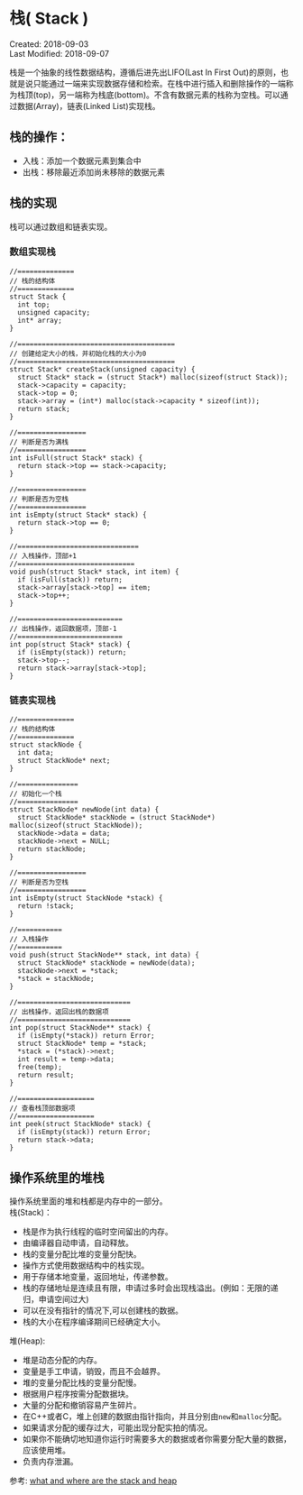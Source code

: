 # 栈( Stack )
Created: 2018-09-03  
Last Modified: 2018-09-07  

栈是一个抽象的线性数据结构，遵循后进先出LIFO(Last In First Out)的原则，也就是说只能通过一端来实现数据存储和检索。在栈中进行插入和删除操作的一端称为栈顶(top)，另一端称为栈底(bottom)。不含有数据元素的栈称为空栈。可以通过数据(Array)，链表(Linked List)实现栈。  

## 栈的操作：
  - 入栈：添加一个数据元素到集合中
  - 出栈：移除最近添加尚未移除的数据元素

## 栈的实现
  栈可以通过数组和链表实现。
### 数组实现栈
```
//==============
// 栈的结构体
//==============
struct Stack {
  int top;
  unsigned capacity;
  int* array;
}

//=======================================
// 创建给定大小的栈，并初始化栈的大小为0
//=======================================
struct Stack* createStack(unsigned capacity) {
  struct Stack* stack = (struct Stack*) malloc(sizeof(struct Stack));
  stack->capacity = capacity;
  stack->top = 0;
  stack->array = (int*) malloc(stack->capacity * sizeof(int));
  return stack;
}

//=================
// 判断是否为满栈
//=================
int isFull(struct Stack* stack) {
  return stack->top == stack->capacity;
}

//=================
// 判断是否为空栈
//=================
int isEmpty(struct Stack* stack) {
  return stack->top == 0;
}

//==============================
// 入栈操作，顶部+1
//=============================
void push(struct Stack* stack, int item) {
  if (isFull(stack)) return;
  stack->array[stack->top] == item;
  stack->top++;
}

//==========================
// 出栈操作，返回数据项，顶部-1
//==========================
int pop(struct Stack* stack) {
  if (isEmpty(stack)) return;
  stack->top--;
  return stack->array[stack->top];
}
```
### 链表实现栈
```
//==============
// 栈的结构体
//==============
struct stackNode {
  int data;
  struct StackNode* next;
}

//===============
// 初始化一个栈
//===============
struct StackNode* newNode(int data) {
  struct StackNode* stackNode = (struct StackNode*) malloc(sizeof(struct StackNode));
  stackNode->data = data;
  stackNode->next = NULL;
  return stackNode;
}

//=================
// 判断是否为空栈
//=================
int isEmpty(struct StackNode *stack) {
  return !stack;
}

//===========
// 入栈操作
//===========
void push(struct StackNode** stack, int data) {
  struct StackNode* stackNode = newNode(data);
  stackNode->next = *stack;
  *stack = stackNode;
}

//============================
// 出栈操作，返回出栈的数据项
//============================
int pop(struct StackNode** stack) {
  if (isEmpty(*stack)) return Error;
  struct StackNode* temp = *stack;
  *stack = (*stack)->next;
  int result = temp->data;
  free(temp);
  return result;
}

//===================
// 查看栈顶部数据项
//===================
int peek(struct StackNode* stack) {
  if (isEmpty(stack)) return Error;
  return stack->data;
}
```

## 操作系统里的堆栈
操作系统里面的堆和栈都是内存中的一部分。  
  栈(Stack)：  
  - 栈是作为执行线程的临时空间留出的内存。
  - 由编译器自动申请，自动释放。
  - 栈的变量分配比堆的变量分配快。
  - 操作方式使用数据结构中的栈实现。
  - 用于存储本地变量，返回地址，传递参数。
  - 栈的存储地址是连续且有限，申请过多时会出现栈溢出。(例如：无限的递归，申请空间过大)
  - 可以在没有指针的情况下,可以创建栈的数据。
  - 栈的大小在程序编译期间已经确定大小。

  堆(Heap):
  - 堆是动态分配的内存。
  - 变量是手工申请，销毁，而且不会越界。
  - 堆的变量分配比栈的变量分配慢。
  - 根据用户程序按需分配数据块。
  - 大量的分配和撤销容易产生碎片。
  - 在C++或者C，堆上创建的数据由指针指向，并且分别由`new`和`malloc`分配。
  - 如果请求分配的缓存过大，可能出现分配实拍的情况。
  - 如果你不能确切地知道你运行时需要多大的数据或者你需要分配大量的数据，应该使用堆。
  - 负责内存泄漏。

参考: [what and where are the stack and heap](https://stackoverflow.com/questions/79923/what-and-where-are-the-stack-and-heap)